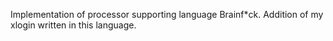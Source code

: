 Implementation of processor supporting language Brainf*ck. Addition of my xlogin written in this language. 
